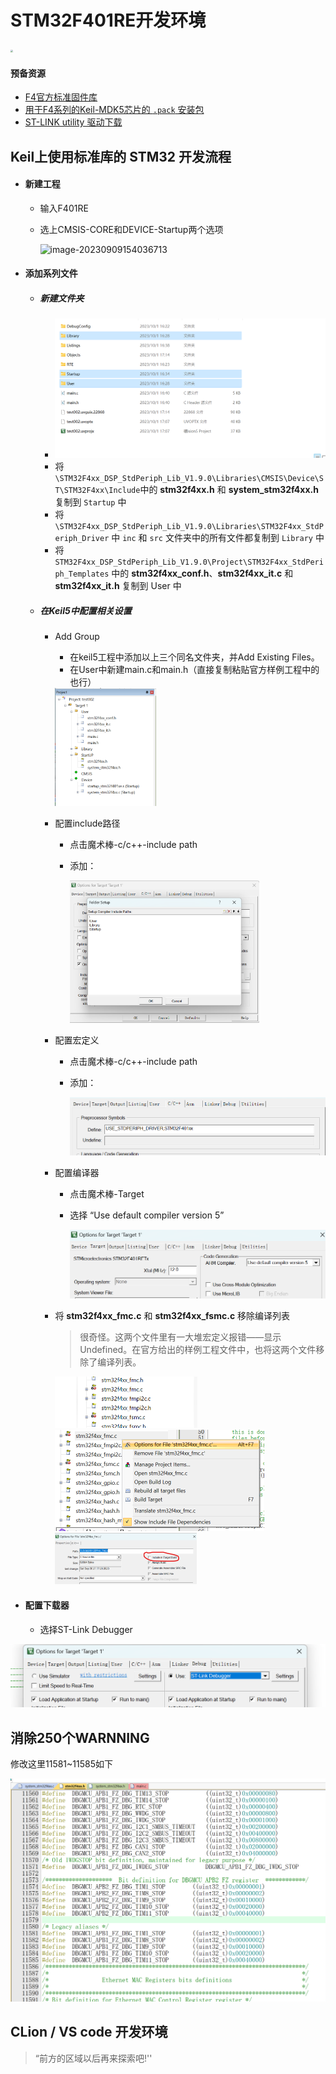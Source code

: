 # STM32F401RE开发环境

<img src="https://img-blog.csdnimg.cn/20210126213714814.png?x-oss-process=image/watermark,type_ZmFuZ3poZW5naGVpdGk,shadow_10,text_aHR0cHM6Ly9ibG9nLmNzZG4ubmV0L3BvcDU0MTExMQ==,size_16,color_FFFFFF,t_70#pic_center" alt=" " style="zoom:25%;" />

#### 预备资源

- [F4官方标准固件库](https://link.csdn.net/?target=https%3A%2F%2Fmy.st.com%2Fcontent%2Fmy_st_com%2Fen%2Fproducts%2Fembedded-software%2Fmcu-mpu-embedded-software%2Fstm32-embedded-software%2Fstm32-standard-peripheral-libraries.html)
- [用于F4系列的Keil-MDK5芯片的 `.pack` 安装包](https://link.csdn.net/?target=https%3A%2F%2Fwww.keil.com%2Fdd2%2FPack%2F%23%2Feula-container)
- [ST-LINK utility 驱动下载](https://link.csdn.net/?target=https%3A%2F%2Fwww.st.com%2Fcontent%2Fst_com%2Fen%2Fproducts%2Fdevelopment-tools%2Fsoftware-development-tools%2Fstm32-software-development-tools%2Fstm32-programmers%2Fstsw-link004.html)

## Keil上使用标准库的 STM32 开发流程

- #### 新建工程

    - 输入F401RE

    - 选上CMSIS-CORE和DEVICE-Startup两个选项

        ![image-20230909154036713](挑战一.assets/image-20230909154036713.png)

- #### 添加系列文件

    - ##### 新建文件夹

        - ![image-20231001173032612](./新建工程.assets/image-20231001173032612.png)
        - 将 `\STM32F4xx_DSP_StdPeriph_Lib_V1.9.0\Libraries\CMSIS\Device\ST\STM32F4xx\Include`中的 **stm32f4xx.h** 和 **system_stm32f4xx.h** 复制到 `Startup` 中
        - 将`\STM32F4xx_DSP_StdPeriph_Lib_V1.9.0\Libraries\STM32F4xx_StdPeriph_Driver` 中 `inc` 和 `src` 文件夹中的所有文件都复制到 `Library` 中
        - 将 `STM32F4xx_DSP_StdPeriph_Lib_V1.9.0\Project\STM32F4xx_StdPeriph_Templates` 中的 **stm32f4xx_conf.h**、**stm32f4xx_it.c** 和 **stm32f4xx_it.h** 复制到 User 中

    -  ##### 在Keil5中配置相关设置

        - Add Group

            - 在keil5工程中添加以上三个同名文件夹，并Add Existing Files。
            - 在User中新建main.c和main.h（直接复制粘贴官方样例工程中的也行）

            <img src="./新建工程.assets/image-20231001173944901.png" alt="image-20231001173944901" style="zoom: 33%;" />

        - 配置include路径

            - 点击魔术棒-c/c++-include path

            - 添加：

                <img src="./新建工程.assets/image-20231001174043500.png" alt="image-20231001174043500" style="zoom:33%;" />

        - 配置宏定义

            - 点击魔术棒-c/c++-include path

            - 添加：

                <img src="./新建工程.assets/image-20231001174121597.png" alt="image-20231001174121597" style="zoom: 50%;" />

        - 配置编译器

            - 点击魔术棒-Target

            - 选择 “Use default compiler version 5”

                <img src="./新建工程.assets/image-20231001174219258.png" alt="image-20231001174219258" style="zoom:50%;" />

        - 将 **stm32f4xx_fmc.c** 和  **stm32f4xx_fsmc.c** 移除编译列表

            > 很奇怪。这两个文件里有一大堆宏定义报错——显示Undefined。在官方给出的样例工程文件中，也将这两个文件移除了编译列表。

            <img src="./新建工程.assets/image-20231001174343116.png" alt="image-20231001174343116" style="zoom: 50%;" /> <img src="./新建工程.assets/image-20231001174612360.png" alt="image-20231001174612360" style="zoom: 50%;" /> <img src="./新建工程.assets/image-20231001174651844.png" alt="image-20231001174651844" style="zoom:25%;" />


- #### 配置下载器

    - 选择ST-Link Debugger

<img src="./新建工程.assets/image-20231001174821201.png" alt="image-20231001174821201" style="zoom: 67%;" />



## 消除250个WARNNING

修改这里11581~11585如下

![image-20231016194219799](./新建工程.assets/image-20231016194219799.png)





## CLion / VS code 开发环境

> “前方的区域以后再来探索吧!''